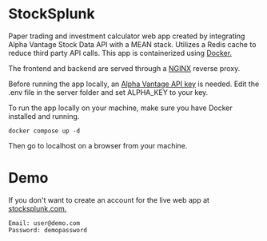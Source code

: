 
# StockSplunk

Paper trading and investment calculator web app created by integrating Alpha Vantage Stock Data API with a MEAN stack. Utilizes a Redis cache to reduce third party API calls. This app is containerized using [Docker.](https://www.docker.com/products/docker-desktop/)

The frontend and backend are served through a [NGINX](https://docs.nginx.com/nginx/admin-guide/web-server/reverse-proxy/) reverse proxy.

Before running the app locally, an [Alpha Vantage API key](https://www.alphavantage.co/support/#api-key) is needed. Edit the .env file in the server folder and set ALPHA_KEY to your key.

To run the app locally on your machine, make sure you have Docker installed and running.

```
docker compose up -d
```

Then go to localhost on a browser from your machine.

# Demo

If you don't want to create an account for the live web app at [stocksplunk.com.](https://stocksplunk.com)

```
Email: user@demo.com
Password: demopassword
```
